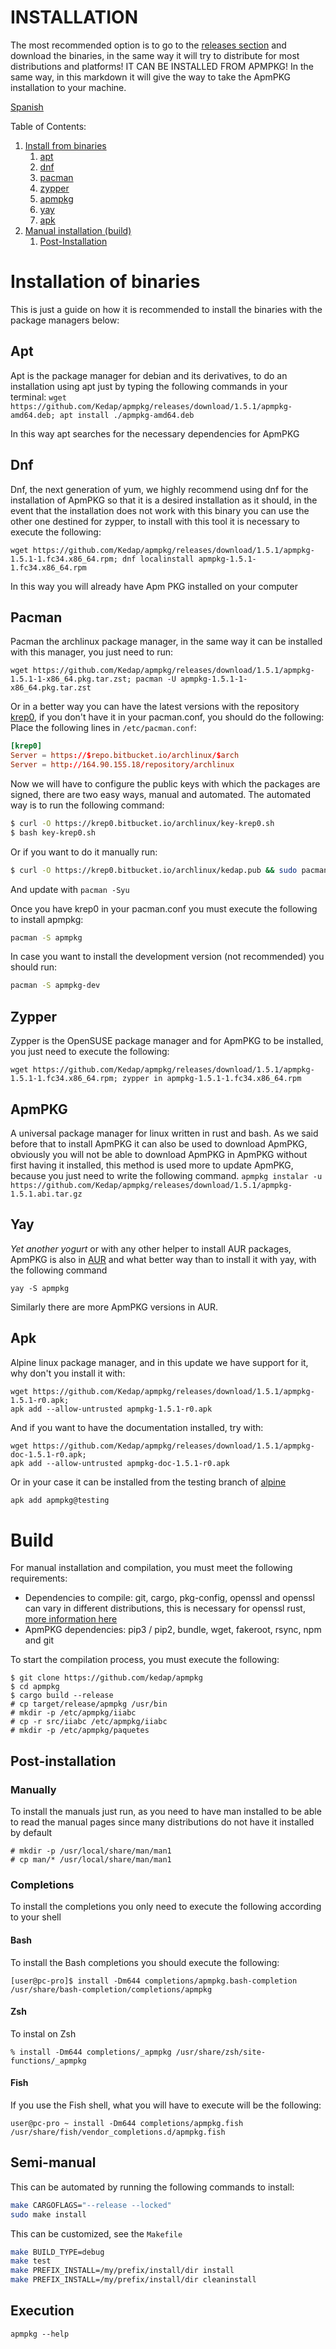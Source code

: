 # INSTALLATION

The most recommended option is to go to the [releases
section](https://github.com/Kedap/apmpkg/releases/) and download the binaries,
in the same way it will try to distribute for most distributions and platforms!
IT CAN BE INSTALLED FROM APMPKG! In the same way, in this markdown it will give
the way to take the ApmPKG installation to your machine.

[Spanish](./instalacion_en.md)

Table of Contents:

1. [Install from binaries](#installation-of-binaries)
   1. [apt](#apt)
   2. [dnf](#dnf)
   3. [pacman](#pacman)
   4. [zypper](#zypper)
   5. [apmpkg](#apmpkg)
   6. [yay](#yay)
   7. [apk](#apk)
2. [Manual installation (build)](#build)
   1. [Post-Installation](#post-installation)

# Installation of binaries

This is just a guide on how it is recommended to install the binaries with the package managers below:

## Apt

Apt is the package manager for debian and its derivatives, to do an
installation using apt just by typing the following commands in your terminal:
`wget https://github.com/Kedap/apmpkg/releases/download/1.5.1/apmpkg-amd64.deb; apt install ./apmpkg-amd64.deb`

In this way apt searches for the necessary dependencies for ApmPKG

## Dnf

Dnf, the next generation of yum, we highly recommend using dnf for the
installation of ApmPKG so that it is a desired installation as it should, in
the event that the installation does not work with this binary you can use the
other one destined for zypper, to install with this tool it is necessary to
execute the following:

`wget https://github.com/Kedap/apmpkg/releases/download/1.5.1/apmpkg-1.5.1-1.fc34.x86_64.rpm; dnf localinstall apmpkg-1.5.1-1.fc34.x86_64.rpm`

In this way you will already have Apm PKG installed on your computer

## Pacman

Pacman the archlinux package manager, in the same way it can be installed with this manager, you just need to run:

`wget https://github.com/Kedap/apmpkg/releases/download/1.5.1/apmpkg-1.5.1-1-x86_64.pkg.tar.zst; pacman -U apmpkg-1.5.1-1-x86_64.pkg.tar.zst`

Or in a better way you can have the latest versions with the repository
[krep0](https://krep0.bitbucket.io/archlinux/), if you don't have it in your
pacman.conf, you should do the following: Place the following lines in
`/etc/pacman.conf`:

```toml
[krep0]
Server = https://$repo.bitbucket.io/archlinux/$arch
Server = http://164.90.155.18/repository/archlinux
```

Now we will have to configure the public keys with which the packages are signed, there are two easy ways, manual and automated.
The automated way is to run the following command:

```sh
$ curl -O https://krep0.bitbucket.io/archlinux/key-krep0.sh
$ bash key-krep0.sh
```

Or if you want to do it manually run:

```sh
$ curl -O https://krep0.bitbucket.io/archlinux/kedap.pub && sudo pacman-key -a kedap.pub
```

And update with `pacman -Syu`

Once you have krep0 in your pacman.conf you must execute the following to install apmpkg:

```sh
pacman -S apmpkg
```

In case you want to install the development version (not recommended) you should run:

```sh
pacman -S apmpkg-dev
```

## Zypper

Zypper is the OpenSUSE package manager and for ApmPKG to be installed, you just need to execute the following:

`wget https://github.com/Kedap/apmpkg/releases/download/1.5.1/apmpkg-1.5.1-1.fc34.x86_64.rpm; zypper in apmpkg-1.5.1-1.fc34.x86_64.rpm`

## ApmPKG

A universal package manager for linux written in rust and bash. As we said
before that to install ApmPKG it can also be used to download ApmPKG, obviously
you will not be able to download ApmPKG in ApmPKG without first having it
installed, this method is used more to update ApmPKG, because you just need to
write the following command.
`apmpkg instalar -u https://github.com/Kedap/apmpkg/releases/download/1.5.1/apmpkg-1.5.1.abi.tar.gz`

## Yay

_Yet another yogurt_ or with any other helper to install AUR packages, ApmPKG
is also in [AUR](https://aur.archlinux.org/packages/apmpkg) and what better way
than to install it with yay, with the following command

`yay -S apmpkg`

Similarly there are more ApmPKG versions in AUR.

## Apk

Alpine linux package manager, and in this update we have support for it,
why don't you install it with:

```
wget https://github.com/Kedap/apmpkg/releases/download/1.5.1/apmpkg-1.5.1-r0.apk;
apk add --allow-untrusted apmpkg-1.5.1-r0.apk
```

And if you want to have the documentation installed, try with:

```
wget https://github.com/Kedap/apmpkg/releases/download/1.5.1/apmpkg-doc-1.5.1-r0.apk;
apk add --allow-untrusted apmpkg-doc-1.5.1-r0.apk
```

Or in your case it can be installed from the testing branch of [alpine](https://wiki.alpinelinux.org/wiki/Alpine_Linux_package_management#Repository_pinning)

```sh
apk add apmpkg@testing
```

# Build

For manual installation and compilation, you must meet the following requirements:

- Dependencies to compile: git, cargo, pkg-config, openssl and openssl can vary
  in different distributions, this is necessary for openssl rust, [more
  information here](https://docs.rs/openssl/0.10.33/openssl/index.html#automatic)
- ApmPKG dependencies: pip3 / pip2, bundle, wget, fakeroot, rsync, npm and git

To start the compilation process, you must execute the following:

```
$ git clone https://github.com/kedap/apmpkg
$ cd apmpkg
$ cargo build --release
# cp target/release/apmpkg /usr/bin
# mkdir -p /etc/apmpkg/iiabc
# cp -r src/iiabc /etc/apmpkg/iiabc
# mkdir -p /etc/apmpkg/paquetes
```

## Post-installation

### Manually

To install the manuals just run, as you need to have man installed to be able
to read the manual pages since many distributions do not have it installed by
default

```
# mkdir -p /usr/local/share/man/man1
# cp man/* /usr/local/share/man/man1
```

### Completions

To install the completions you only need to execute the following according to your shell

#### Bash

To install the Bash completions you should execute the following:

```
[user@pc-pro]$ install -Dm644 completions/apmpkg.bash-completion /usr/share/bash-completion/completions/apmpkg
```

#### Zsh

To instal on Zsh

```
% install -Dm644 completions/_apmpkg /usr/share/zsh/site-functions/_apmpkg
```

#### Fish

If you use the Fish shell, what you will have to execute will be the following:

```
user@pc-pro ~ install -Dm644 completions/apmpkg.fish /usr/share/fish/vendor_completions.d/apmpkg.fish
```

## Semi-manual

This can be automated by running the following commands to install:

```bash
make CARGOFLAGS="--release --locked"
sudo make install
```

This can be customized, see the `Makefile`

```bash
make BUILD_TYPE=debug
make test
make PREFIX_INSTALL=/my/prefix/install/dir install
make PREFIX_INSTALL=/my/prefix/install/dir cleaninstall
```

## Execution

`apmpkg --help`

